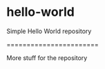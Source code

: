 hello-world
===========

Simple Hello World repository


=======================

More stuff for the repository
